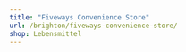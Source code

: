 ```yaml
---
title: "Fiveways Convenience Store"
url: /brighton/fiveways-convenience-store/
shop: Lebensmittel
---
```

